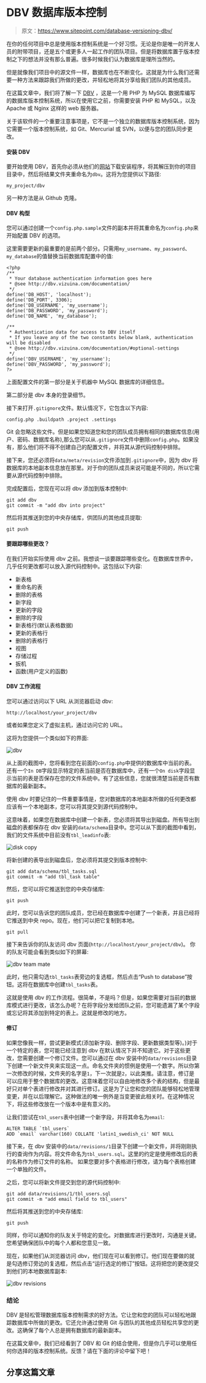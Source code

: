 # DBV 数据库版本控制

> 原文：<https://www.sitepoint.com/database-versioning-dbv/>

在你的任何项目中总是使用版本控制系统是一个好习惯。无论是你是唯一的开发人员的附带项目，还是五个或更多人一起工作的团队项目。但是将数据库置于版本控制之下的想法并没有那么普遍。很多时候我们认为数据库是理所当然的。

但是就像我们项目中的源文件一样，数据库也在不断变化。这就是为什么我们还需要一种方法来跟踪我们所做的更改，并轻松地将其分享给我们团队的其他成员。

在这篇文章中，我们将了解一下 [DBV](https://github.com/victorstanciu/dbv) ，这是一个用 PHP 为 MySQL 数据库编写的数据库版本控制系统，所以在使用它之前，你需要安装 PHP 和 MySQL，以及 Apache 或 Nginx 这样的 web 服务器。

关于该软件的一个重要注意事项是，它不是一个独立的数据库版本控制系统，因为它需要一个版本控制系统，如 Git、Mercurial 或 SVN，以便与您的团队同步更改。

#### 安装 DBV

要开始使用 DBV，首先你必须从他们的[网站](http://dbv.vizuina.com/)下载安装程序，将其解压到你的项目目录中，然后将结果文件夹重命名为`dbv`。这将为您提供以下路径:

```
my_project/dbv
```

另一种方法是从 Github 克隆。

#### DBV 构型

您可以通过创建一个`config.php.sample`文件的副本并将其重命名为`config.php`来开始配置 DBV 的选项。

这里需要更新的最重要的是前两个部分。只需用`my_username`、`my_password`、`my_database`的值替换当前数据库配置中的值:

```
<?php
/**
 * Your database authentication information goes here
 * @see http://dbv.vizuina.com/documentation/
 */
define('DB_HOST', 'localhost');
define('DB_PORT', 3306);
define('DB_USERNAME', 'my_username');
define('DB_PASSWORD', 'my_password');
define('DB_NAME', 'my_database');

/**
 * Authentication data for access to DBV itself
 * If you leave any of the two constants below blank, authentication will be disabled
 * @see http://dbv.vizuina.com/documentation/#optional-settings
 */
define('DBV_USERNAME', 'my_username');
define('DBV_PASSWORD', 'my_password');
?>
```

上面配置文件的第一部分是关于机器中 MySQL 数据库的详细信息。

第二部分是 dbv 本身的登录细节。

接下来打开`.gitignore`文件。默认情况下，它包含以下内容:

```
config.php .buildpath .project .settings
```

Git 会忽略这些文件。但是如果您知道您和您的团队成员拥有相同的数据库信息(用户、密码、数据库名称),那么您可以从`.gitignore`文件中删除`config.php`。如果没有，那么他们将不得不创建自己的配置文件，并将其从源代码控制中排除。

接下来，您还必须将`data/meta/revision`文件添加到`.gitignore`中，因为 dbv 将数据库的本地副本信息放在那里。对于你的团队成员来说可能是不同的，所以它需要从源代码控制中排除。

完成配置后，您现在可以将 dbv 添加到版本控制中:

```
git add dbv
git commit -m "add dbv into project"
```

然后将其推送到您的中央存储库，供团队的其他成员提取:

```
git push
```

#### 要跟踪哪些更改？

在我们开始实际使用 dbv 之前。我想谈一谈要跟踪哪些变化。在数据库世界中，几乎任何更改都可以放入源代码控制中。这包括以下内容:

*   新表格
*   重命名的表
*   删除的表格
*   新字段
*   更新的字段
*   删除的字段
*   新表格行(默认表格数据)
*   更新的表格行
*   删除的表格行
*   视图
*   存储过程
*   扳机
*   函数(用户定义的函数)

#### DBV 工作流程

您可以通过访问以下 URL 从浏览器启动 dbv:

```
http://localhost/your_project/dbv
```

或者如果您定义了虚拟主机，通过访问它的 URL。

这将为您提供一个类似如下的界面:

![dbv](img/4c6125008f063fb00e171f3002eb8057.png)

从上面的截图中，您将看到您在前面的`config.php`中提供的数据库中当前的表。还有一个`In DB`字段显示特定的表当前是否在数据库中，还有一个`On disk`字段显示当前的表是否保存在您的文件系统中。有了这些信息，您就很清楚当前是否有数据库的最新副本。

使用 dbv 时要记住的一件重要事情是，您对数据库的本地副本所做的任何更改都应该有一个本地副本，您可以将其提交到源代码控制中。

这意味着，如果您在数据库中创建一个新表，您必须将其导出到磁盘。所有导出到磁盘的表都保存在 dbv 安装的`data/schema`目录中。您可以从下面的截图中看到，我们的文件系统中目前没有`tbl_leadinfo`表:

![disk copy](img/404dd797add4aed781d111eac794eb05.png)

将新创建的表导出到磁盘后，您必须将其提交到版本控制中:

```
git add data/schema/tbl_tasks.sql
git commit -m "add tbl_task table"
```

然后，您可以将它推送到您的中央存储库:

```
git push
```

此时，您可以告诉您的团队成员，您已经在数据库中创建了一个新表，并且已经将它推送到中央 repo。现在，他们可以把它复制到本地。

```
git pull
```

接下来告诉你的队友访问 dbv 页面(`http://localhost/your_project/dbv`)。
你的队友可能会看到类似如下的屏幕:

![dbv team mate](img/b3671175926529b548f2534c239573c5.png)

此时，他只需勾选`tbl_tasks`表旁边的复选框，然后点击“Push to database”按钮。这将在数据库中创建`tbl_tasks`表。

这就是使用 dbv 的工作流程。很简单，不是吗？但是，如果您需要对当前的数据库模式进行更改，该怎么办呢？在将字段分发给团队之前，您可能遗漏了某个字段或忘记将其添加到特定的表上。这就是修改的地方。

#### 修订

如果您像我一样，尝试更新模式(添加新字段、删除字段、更新数据类型等)。)对于一个特定的表，您可能已经注意到 dbv 在默认情况下并不知道它。对于这些更改，您需要创建一个修订文件。您可以通过在 dbv 安装中的`data/revisions`目录下创建一个新文件夹来实现这一点。命名文件夹的惯例是使用一个数字。所以你第一次修改的时候，文件夹的名字是`1`，下一次就是`2`，以此类推。请注意，修订是可以应用于整个数据库的更改。这意味着您可以自由地修改多个表的结构，但是最好只对单个表进行修改并对其进行修订。这是为了让您和您的团队能够轻松地管理变更，并在以后理解它。这种做法的唯一例外是当变更彼此相关时。在这种情况下，将这些修改放在一个版本中是有意义的。

让我们尝试在`tbl_users`表中创建一个新字段，并将其命名为`email`:

```
ALTER TABLE `tbl_users`
ADD `email` varchar(160) COLLATE 'latin1_swedish_ci' NOT NULL
```

接下来，在 dbv 安装中的`data/revisions/1`目录下创建一个新文件，并将刚刚执行的查询作为内容。将文件命名为`tbl_users.sql`。这里的约定是使用修改后的表的名称作为修订文件的名称。
如果您要对多个表格进行修改，请为每个表格创建一个单独的文件。

之后，您可以将新文件提交到您的源代码控制中:

```
git add data/revisions/1/tbl_users.sql
git commit -m "add email field to tbl_users"
```

然后将其推送到您的中央存储库:

```
git push
```

同样，你可以通知你的队友关于特定的变化。对数据库进行更改时，沟通是关键。您希望确保团队中的每个人都和您意见一致。

现在，如果他们从浏览器访问 dbv，他们现在可以看到修订。他们现在要做的就是勾选修订旁边的复选框，然后点击“运行选定的修订”按钮。这将把您的更改提交到他们的本地数据库副本:

![dbv revisions](img/60e47fd9ce124a8c8953543a46c77a8b.png)

### 结论

DBV 是轻松管理数据库版本控制需求的好方法。它让您和您的团队可以轻松地跟踪数据库中所做的更改。它还允许通过使用 Git 与团队的其他成员轻松共享您的更改。这确保了每个人总是拥有数据库的最新副本。

在这篇文章中，我们已经看到了 DBV 和 Git 的结合使用，但是你几乎可以使用任何你选择的版本控制系统。反馈？请在下面的评论中留下吧！

## 分享这篇文章